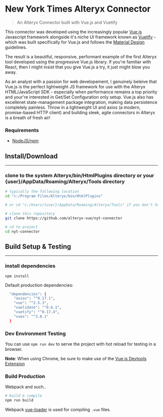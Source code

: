 # New York Times Alteryx Connector

> An Alteryx Connector built with Vue.js and Vuetify

This connector was developed using the increasingly popular [Vue.js](https://vuejs.org) Javascript framework alongside it's niche UI framework known as [Vuetify](https://vuetifyjs.com) - which was built specifically for Vue.js and follows the [Material Design](https://material.io/) guidelines.  

The result is a beautiful, responsive, performant example of the first Alteryx tool developed using the progressive Vue.js library.  If you're familiar with React, then I might insist that you give Vue.js a try, it just might blow you away.  

As an analyst with a passion for web developement, I genuinely beleive that Vue.js is the perfect lightweight JS framework for use with the Alteryx HTML/JavaScript SDK - especially when performance remains a top priority and your're interested in Get/Set Configuration only setup.  Vue.js also has excellenet state-management package integration, making data persistence completely painless.  Throw in a lightweight UI and axios (a modern, promise-based HTTP client) and building sleek, agile connectors in Alteryx is a breath of fresh air!


### Requirements
- [NodeJS/npm](https://nodejs.org)


## Install/Download
---

### clone to the system Alteryx/bin/HtmlPlugins directory or your {user}/AppData/Roaming/Alteryx/Tools directory

``` bash
# typically the following location
cd "c:/Program Files/Alteryx/bin/HtmlPlugins"

# or cd "c:/Users/{user}/AppData/Roaming/Alteryx/Tools" if you don't have admin rights to your machine

# clone this repository
git clone https://github.com/alteryx-vue/nyt-connector

# cd to project
cd nyt-connector
```

## Build Setup & Testing
---

### install dependencies

`npm install`

Default production dependencies:

``` bash
  "dependencies": {
    "axios": "^0.17.1",
    "vue": "^2.5.3",
    "vuelidate": "^0.6.1",
    "vuetify": "^0.17.4",
    "vuex": "^3.0.1"
  }
```

### Dev Environment Testing

You can use `npm run dev` to serve the project with hot reload for testing in a browser.

__Note__: When using Chrome, be sure to make use of the [Vue.js Devtools Extension](https://chrome.google.com/webstore/detail/vuejs-devtools/nhdogjmejiglipccpnnnanhbledajbpd)

### Build Production

Webpack and such..

``` bash
# build & compile
npm run build
```

Webpack [vue-loader](http://vuejs.github.io/vue-loader) is used for compiling `.vue` files.
